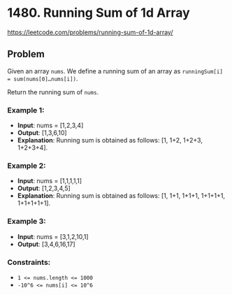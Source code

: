 # 1480. Running Sum of 1d Array

https://leetcode.com/problems/running-sum-of-1d-array/

## Problem

Given an array `nums`. We define a running sum of an array as `runningSum[i] = sum(nums[0]…nums[i])`. <br />

Return the running sum of `nums`.

### Example 1:

- **Input**: nums = [1,2,3,4]
- **Output**: [1,3,6,10]
- **Explanation**: Running sum is obtained as follows: [1, 1+2, 1+2+3, 1+2+3+4].

### Example 2:

- **Input**: nums = [1,1,1,1,1]
- **Output**: [1,2,3,4,5]
- **Explanation**: Running sum is obtained as follows: [1, 1+1, 1+1+1, 1+1+1+1, 1+1+1+1+1].

### Example 3:

- **Input**: nums = [3,1,2,10,1]
- **Output**: [3,4,6,16,17]

### Constraints:

- `1 <= nums.length <= 1000`
- `-10^6 <= nums[i] <= 10^6`
